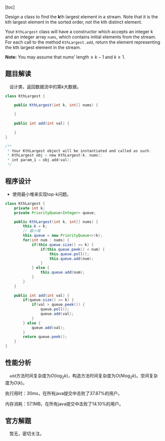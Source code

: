 [toc]

Design a class to find the **k**th largest element in a stream. Note that it is the kth largest element in the sorted order, not the kth distinct element.

Your `KthLargest` class will have a constructor which accepts an integer k and an integer array `nums`, which contains initial elements from the stream. For each call to the method `KthLargest.add`, return the element representing the kth largest element in the stream.

**Note:**
You may assume that $\text{nums' length} \ge k-1$ and $k \ge 1$.



## 题目解读

&emsp;设计类，返回数据流中的第$k$大数据。

```java
class KthLargest {

    public KthLargest(int k, int[] nums) {
        
    }
    
    public int add(int val) {
        
    }
}

/**
 * Your KthLargest object will be instantiated and called as such:
 * KthLargest obj = new KthLargest(k, nums);
 * int param_1 = obj.add(val);
 */
```

## 程序设计

* 使用最小堆来实现top-k问题。

```java
class KthLargest {
    private int k;
    private PriorityQueue<Integer> queue;

    public KthLargest(int k, int[] nums) {
        this.k = k;
        // 最小堆
        this.queue = new PriorityQueue<>(k);
        for(int num : nums) {
            if(this.queue.size() == k) {
                if(this.queue.peek() < num) {
                    this.queue.poll();
                    this.queue.add(num);
                }
            } else {
                this.queue.add(num);
            }
        }
    }
    
    public int add(int val) {
        if(queue.size() == k) {
            if(val > queue.peek()) {
                queue.poll();
                queue.add(val);
            } 
        } else {
            queue.add(val);
        }
        return queue.peek();
    }
}
```

## 性能分析

&emsp;`add`方法时间复杂度为$O(\log_2k)$，构造方法时间复杂度为$O(N\log_2k)$。空间复杂度为$O(k)$。

执行用时：30ms，在所有java提交中击败了37.87%的用户。

内存消耗：57.1MB，在所有java提交中击败了14.10%的用户。

## 官方解题

&emsp;暂无，密切关注。